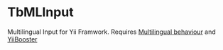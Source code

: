 # TbMLInput
Multilingual Input for Yii Framwork. Requires [Multilingual behaviour](http://www.yiiframework.com/extension/multilingual-behavior/) and [YiiBooster](http://yiibooster-3.clevertech.biz/)
